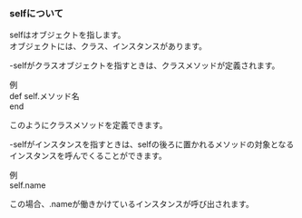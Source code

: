 ### selfについて

selfはオブジェクトを指します。  
オブジェクトには、クラス、インスタンスがあります。  

-selfがクラスオブジェクトを指すときは、クラスメソッドが定義されます。

例  
def self.メソッド名  
end  

このようにクラスメソッドを定義できます。

-selfがインスタンスを指すときは、selfの後ろに置かれるメソッドの対象となるインスタンスを呼んでくることができます。

例  
self.name  

この場合、.nameが働きかけているインスタンスが呼び出されます。
